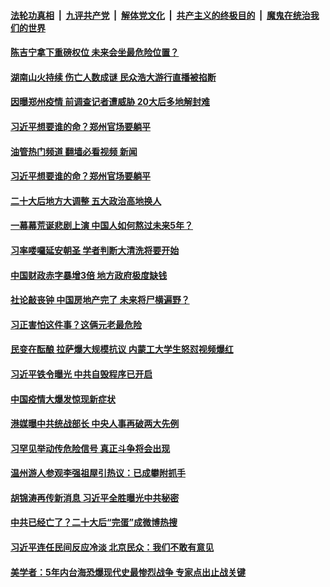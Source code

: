 ####  [法轮功真相](../../../../basic/blob/master/README.md?t=10300602) &nbsp;|&nbsp; [九评共产党](../../../../9ping.md/blob/master/README.md?t=10300602) &nbsp;|&nbsp; [解体党文化](../../../../jtdwh.md/blob/master/README.md?t=10300602)  &nbsp;|&nbsp; [共产主义的终极目的](../../../../gczydzjmd.md/blob/master/README.md?t=10300602) &nbsp;|&nbsp; [魔鬼在统治我们的世界](../../../../mgztzwmdsj.md/blob/master/README.md?t=10300602) 

#### [陈吉宁拿下重磅权位 未来会坐最危险位置？](../pages/soh186/666681.md?t=10300602) 
#### [湖南山火持续 伤亡人数成谜 民众浩大游行直播被掐断](../pages/soh186/666678.md?t=10300602) 
#### [因曝郑州疫情 前调查记者遭威胁 20大后多地解封难](../pages/soh186/666675.md?t=10300602) 
#### [习近平想要谁的命？郑州官场要躺平](../pages/soh186/666573.md?t=10300602) 
#### [油管热门频道 翻墙必看视频 新闻](http://209.250.226.216:81/youtube.html?10300602)
#### [习近平想要谁的命？郑州官场要躺平](../pages/soh186/666573.md?t=10300602) 
#### [二十大后地方大调整 五大政治高地换人](../pages/soh186/666576.md?t=10300602) 
#### [一幕幕荒诞悲剧上演 中国人如何熬过未来5年？](../pages/soh186/666411.md?t=10300602) 
#### [习率喽囉延安朝圣 学者判断大清洗将要开始](../pages/soh186/666294.md?t=10300602) 
#### [中国财政赤字暴增3倍 地方政府极度缺钱](../pages/soh186/666288.md?t=10300602) 
#### [社论敲丧钟 中国房地产完了 未来将尸横遍野？](../pages/soh186/666072.md?t=10300602) 
#### [习正害怕这件事？这俩元老最危险](../pages/soh186/665958.md?t=10300602) 
#### [民变在酝酿 拉萨爆大规模抗议 内蒙工大学生怒怼视频爆红](../pages/soh186/665961.md?t=10300602) 
#### [习近平铁令曝光 中共自毁程序已开启](../pages/soh186/665721.md?t=10300602) 
#### [中国疫情大爆发惊现新症状 ](../pages/soh186/665625.md?t=10300602) 
#### [港媒曝中共统战部长 中央人事再破两大先例](../pages/soh186/665628.md?t=10300602) 
#### [习罕见举动传危险信号 真正斗争将会出现](../pages/soh186/665403.md?t=10300602) 
#### [温州游人参观李强祖屋引热议：已成攀附抓手](../pages/soh186/665406.md?t=10300602) 
#### [胡锦涛再传新消息 习近平全胜曝光中共秘密](../pages/soh186/665223.md?t=10300602) 
#### [中共已经亡了？二十大后“完蛋”成微博热搜](../pages/soh186/665007.md?t=10300602) 
#### [习近平连任民间反应冷淡 北京民众：我们不敢有意见](../pages/soh186/665004.md?t=10300602) 
#### [美学者：5年内台海恐爆现代史最惨烈战争  专家点出止战关键](../pages/soh186/665013.md?t=10300602) 
<img src='http://gfw-breaker.win/goodnews/indexes/soh186.md' width='0px' height='0px'/>
